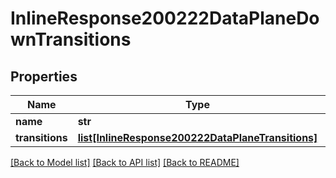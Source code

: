 # InlineResponse200222DataPlaneDownTransitions

## Properties
Name | Type | Description | Notes
------------ | ------------- | ------------- | -------------
**name** | **str** |  | [optional] 
**transitions** | [**list[InlineResponse200222DataPlaneTransitions]**](InlineResponse200222DataPlaneTransitions.md) |  | [optional] 

[[Back to Model list]](../README.md#documentation-for-models) [[Back to API list]](../README.md#documentation-for-api-endpoints) [[Back to README]](../README.md)

